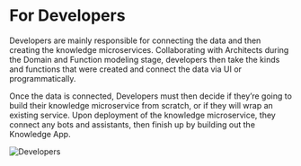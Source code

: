 # For Developers

Developers are mainly responsible for connecting the data and then creating the knowledge microservices. Collaborating with Architects during the Domain and Function modeling stage, developers then take the kinds and functions that were created and connect the data via UI or programmatically. 

Once the data is connected, Developers must then decide if they’re going to build their knowledge microservice from scratch, or if they will wrap an existing service. Upon deployment of the knowledge microservice, they connect any bots and assistants, then finish up by building out the Knowledge App.

![Developers](https://maanaimages.blob.core.windows.net/maana-q-documentation/a5.png)

